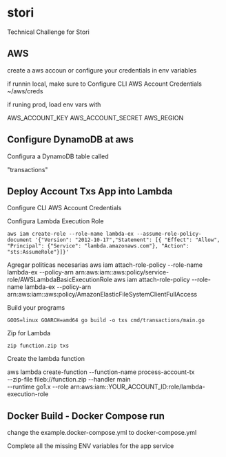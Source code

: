 # stori
Technical Challenge for Stori


## AWS
create a aws accoun or configure your credentials in env variables

if runnin local, make sure to Configure CLI AWS Account Credentials ~/aws/creds

if runing prod, load env vars with

AWS_ACCOUNT_KEY
AWS_ACCOUNT_SECRET
AWS_REGION


## Configure DynamoDB at aws

Configura a DynamoDB table called 

"transactions"


## Deploy Account Txs App into Lambda

Configure CLI AWS Account Credentials 

Configura Lambda Execution Role

``` aws iam create-role --role-name lambda-ex --assume-role-policy-document '{"Version": "2012-10-17","Statement": [{ "Effect": "Allow", "Principal": {"Service": "lambda.amazonaws.com"}, "Action": "sts:AssumeRole"}]}'  ```


Agregar politicas necesarias 
aws iam attach-role-policy --role-name lambda-ex --policy-arn arn:aws:iam::aws:policy/service-role/AWSLambdaBasicExecutionRole
aws iam attach-role-policy --role-name lambda-ex --policy-arn arn:aws:iam::aws:policy/AmazonElasticFileSystemClientFullAccess


Build your programs 

```GOOS=linux GOARCH=amd64 go build -o txs cmd/transactions/main.go```

Zip for Lambda 

``` zip function.zip txs ```

Create the lambda function 

aws lambda create-function --function-name process-account-tx \
--zip-file fileb://function.zip --handler main \
--runtime go1.x --role arn:aws:iam::YOUR_ACCOUNT_ID:role/lambda-execution-role 


<!-- --file-system-configs Arn=arn:aws:elasticfilesystem:YOUR_REGION:YOUR_ACCOUNT_ID:access-point/your-efs-access-point,LocalMountPath=/mnt/efs -->


## Docker Build - Docker Compose run 

change the example.docker-compose.yml to docker-compose.yml

Complete all the missing ENV variables for the app service